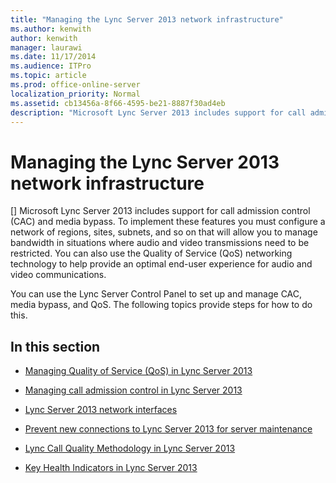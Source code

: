 ```yaml
---
title: "Managing the Lync Server 2013 network infrastructure"
ms.author: kenwith
author: kenwith
manager: laurawi
ms.date: 11/17/2014
ms.audience: ITPro
ms.topic: article
ms.prod: office-online-server
localization_priority: Normal
ms.assetid: cb13456a-8f66-4595-be21-8887f30ad4eb
description: "Microsoft Lync Server 2013 includes support for call admission control (CAC) and media bypass. To implement these features you must configure a network of regions, sites, subnets, and so on that will allow you to manage bandwidth in situations where audio and video transmissions need to be restricted. You can also use the Quality of Service (QoS) networking technology to help provide an optimal end-user experience for audio and video communications."
---
```


# Managing the Lync Server 2013 network infrastructure
[]
Microsoft Lync Server 2013 includes support for call admission control (CAC) and media bypass. To implement these features you must configure a network of regions, sites, subnets, and so on that will allow you to manage bandwidth in situations where audio and video transmissions need to be restricted. You can also use the Quality of Service (QoS) networking technology to help provide an optimal end-user experience for audio and video communications.
  
You can use the Lync Server Control Panel to set up and manage CAC, media bypass, and QoS. The following topics provide steps for how to do this.
  
## In this section

- [Managing Quality of Service (QoS) in Lync Server 2013](managing-quality-of-service-qos.md)
    
- [Managing call admission control in Lync Server 2013](managing-call-admission-control.md)
    
- [Lync Server 2013 network interfaces](lync-server-2013-network-interfaces.md)
    
- [Prevent new connections to Lync Server 2013 for server maintenance](prevent-new-connections-to-lync-server-for-server-maintenance.md)
    
- [Lync Call Quality Methodology in Lync Server 2013](poster-lync-call-quality-methodology.md)
    
- [Key Health Indicators in Lync Server 2013](poster-key-health-indicators.md)
    

